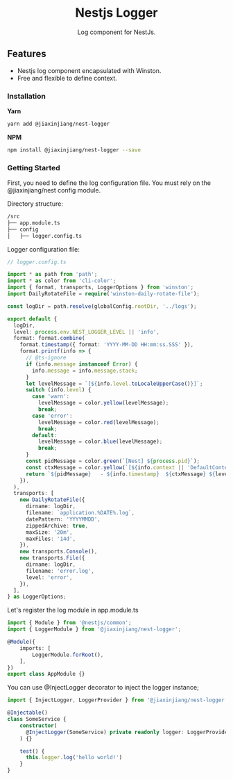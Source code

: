 <h1 align="center">Nestjs Logger</h1>

<p align="center">Log component for NestJs.</p>

## Features

- Nestjs log component encapsulated with Winston.
- Free and flexible to define context.

### Installation

**Yarn**
```bash
yarn add @jiaxinjiang/nest-logger
```

**NPM**
```bash
npm install @jiaxinjiang/nest-logger --save
```

### Getting Started

First, you need to define the log configuration file. You must rely on the @jiaxinjiang/nest config module.

Directory structure:

```bash
/src
├── app.module.ts
├── config
│   ├── logger.config.ts
```

Logger configuration file:

```ts
// logger.config.ts

import * as path from 'path';
import * as color from 'cli-color';
import { format, transports, LoggerOptions } from 'winston';
import DailyRotateFile = require('winston-daily-rotate-file');

const logDir = path.resolve(globalConfig.rootDir, '../logs');

export default {
  logDir,
  level: process.env.NEST_LOGGER_LEVEL || 'info',
  format: format.combine(
    format.timestamp({ format: 'YYYY-MM-DD HH:mm:ss.SSS' }),
    format.printf(info => {
      // @ts-ignore
      if (info.message instanceof Error) {
        info.message = info.message.stack;
      }
      let levelMessage = `[${info.level.toLocaleUpperCase()}]`;
      switch (info.level) {
        case 'warn':
          levelMessage = color.yellow(levelMessage);
          break;
        case 'error':
          levelMessage = color.red(levelMessage);
          break;
        default:
          levelMessage = color.blue(levelMessage);
          break;
      }
      const pidMessage = color.green(`[Nest] ${process.pid}`);
      const ctxMessage = color.yellow(`[${info.context || 'DefaultContext'}]`);
      return `${pidMessage}   - ${info.timestamp}  ${ctxMessage} ${levelMessage} ${info.message}`;
    }),
  ),
  transports: [
    new DailyRotateFile({
      dirname: logDir,
      filename: `application.%DATE%.log`,
      datePattern: 'YYYYMMDD',
      zippedArchive: true,
      maxSize: '20m',
      maxFiles: '14d',
    }),
    new transports.Console(),
    new transports.File({
      dirname: logDir,
      filename: 'error.log',
      level: 'error',
    }),
  ],
} as LoggerOptions;

```

Let's register the log module in app.module.ts


```ts
import { Module } from '@nestjs/common';
import { LoggerModule } from '@jiaxinjiang/nest-logger';

@Module({
    imports: [
        LoggerModule.forRoot(),
    ],
})
export class AppModule {}
```

You can use @InjectLogger decorator to inject the logger instance;

```ts
import { InjectLogger, LoggerProvider } from '@jiaxinjiang/nest-logger';

@Injectable()
class SomeService {
    constructor(
      @InjectLogger(SomeService) private readonly logger: LoggerProvider
    ) {}

    test() {
      this.logger.log('hello world!')
    }
}
```